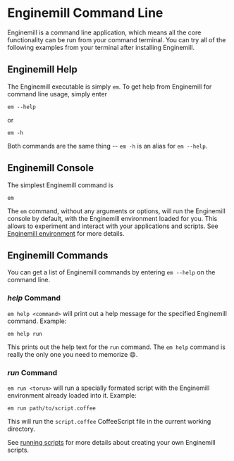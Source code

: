 Enginemill Command Line
=======================
Enginemill is a command line application, which means all the core functionality can be run from your command terminal. You can try all of the following examples from your terminal after installing Enginemill.

Enginemill Help
---------------
The Enginemill executable is simply `em`. To get help from Enginemill for command line usage, simply enter

    em --help

or

    em -h

Both commands are the same thing -- `em -h` is an alias for `em --help`.

Enginemill Console
------------------
The simplest Enginemill command is

    em

The `em` command, without any arguments or options, will run the Enginemill console by default, with the Enginemill environment loaded for you. This allows to experiment and interact with your applications and scripts. See
[Enginemill environment](./enginemill_environment.md) for more details.

Enginemill Commands
-------------------
You can get a list of Enginemill commands by entering `em --help` on the command line.

### *help* Command
`em help <command>` will print out a help message for the specified Enginemill command. Example:

    em help run

This prints out the help text for the `run` command. The `em help` command is really the only one you need to memorize :smile:.

### *run* Command
`em run <torun>` will run a specially formated script with the Enginemill environment already loaded into it. Example:

    em run path/to/script.coffee

This will run the `script.coffee` CoffeeScript file in the current working directory.

See [running scripts](./running_scripts.md) for more details about creating your own Enginemill scripts.
